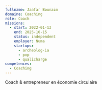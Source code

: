 ```yaml
---
fullname: Jaafar Bounaim
domaine: Coaching
role: Coach
missions:
  - start: 2022-01-13
    end: 2025-10-15
    status: independent
    employer: Numa
    startups:
      - archeolog-ia
      - pop
      - qualicharge
competences:
  - Coaching
---
```

Coach & entrepreneur en économie circulaire